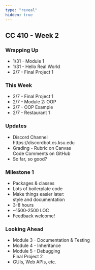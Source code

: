 ```yaml
---
type: "reveal"
hidden: true
---
```

<section>
	<h2>CC 410 - Week 2</h2>
</section>
<section>
	<h3>Wrapping Up</h3>
	<ul>
		<li>1/31 - Module 1</li>
		<li>1/31 - Hello Real World</li>
		<li>2/7 - Final Project 1</li>
	</ul>
</section>
<section>
	<h3>This Week</h3>
	<ul>
		<li>2/7 - Final Project 1</li>
		<li>2/7 - Module 2: OOP</li>
		<li>2/7 - OOP Example</li>
		<li>2/7 - Restaurant 1</li>
	</ul>
</section>
<section>
	<h3>Updates</h3>
	<ul>
		<li>Discord Channel<br>https://discordbot.cs.ksu.edu</li>
		<li>Grading - Rubric on Canvas<br>Code Comments on GitHub</li>
		<li>So far, so good?</li>
	</ul>
</section>
<section>
	<h3>Milestone 1</h3>
	<ul>
		<li>Packages & classes</li>
		<li>Lots of boilerplate code</li>
		<li>Make things easier later:<br>style and documentation</li>
		<li>3-8 hours</li>
		<li>~1500-2500 LOC</li>
		<li>Feedback welcome!</li>
	</ul>
</section>
<section>
	<h3>Looking Ahead</h3>
	<ul>
		<li>Module 3 - Documentation & Testing</li>
		<li>Module 4 - Inheritance</li>
		<li>Module 5 - Debugging<br>Final Project 2</li>
		<li>GUIs, Web APIs, etc.</li>
	</ul>
</section>